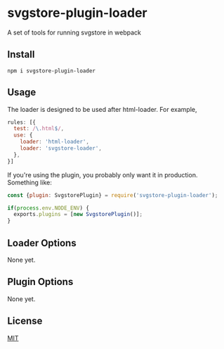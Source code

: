 # svgstore-plugin-loader

A set of tools for running svgstore in webpack

## Install

```npm i svgstore-plugin-loader```

## Usage
The loader is designed to be used after html-loader. For example,

```js
rules: [{
  test: /\.html$/,
  use: {
    loader: 'html-loader',
    loader: 'svgstore-loader',
  },
}]
```

If you're using the plugin, you probably only want it in production. Something like:

```js
const {plugin: SvgstorePlugin} = require('svgstore-plugin-loader');

if(process.env.NODE_ENV) {
  exports.plugins = [new SvgstorePlugin()];
}
```

## Loader Options

None yet.

## Plugin Options

None yet.

## License

[MIT](./LICENSE)
